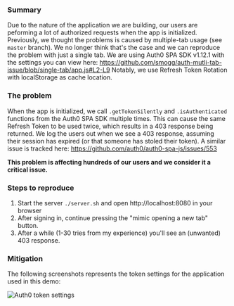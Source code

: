 ### Summary
Due to the nature of the application we are building, our users are peforming a lot of authorized requests when the app is initialized. Previously, we thought the problems is caused by multiple-tab usage (see `master` branch). We no longer think that's the case and we can reproduce the problem with just a single tab.
We are using Auth0 SPA SDK v1.12.1 with the settings you can view here: https://github.com/smogg/auth-mutli-tab-issue/blob/single-tab/app.js#L2-L9
Notably, we use Refresh Token Rotation with localStorage as cache location.

### The problem
When the app is initialized, we call `.getTokenSilently` and `.isAuthenticated` functions from the Auth0 SPA SDK multiple times. This can cause the same Refresh Token to be used twice, which results in a 403 response being returned. We log the users out when we see a 403 response, assuming their session has expired (or that someone has stoled their token).
A similar issue is tracked here: https://github.com/auth0/auth0-spa-js/issues/553

**This problem is affecting hundreds of our users and we consider it a critical issue.**

### Steps to reproduce
1. Start the server `./server.sh` and open http://localhost:8080 in your browser
1. After signing in, continue pressing the "mimic opening a new tab" button.
1. After a while (1-30 tries from my experience) you'll see an (unwanted) 403 response.

### Mitigation
The following screenshots represents the token settings for the application used in this demo:

![Auth0 token settings](token_settings.png)
